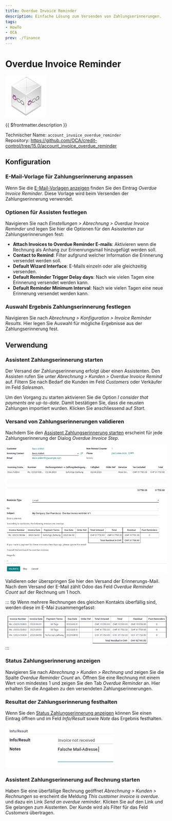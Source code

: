 ```yaml
---
title: Overdue Invoice Reminder
description: Einfache Lösung zum Versenden von Zahlungserinnerungen.
tags:
- HowTo
- OCA
prev: ./finance
---
```

# Overdue Invoice Reminder
![icon_oca_app](attachments/icon_oca_app.png)

{{ $frontmatter.description }}

Technischer Name: `account_invoice_overdue_reminder`\
Repository: <https://github.com/OCA/credit-control/tree/15.0/account_invoice_overdue_reminder>

## Konfiguration

### E-Mail-Vorlage für Zahlungserinnerung anpassen

Wenn Sie die [E-Mail-Vorlagen anzeigen](Settings%20E-Mail.md#E-Mail-Vorlagen%20anzeigen) finden Sie den Eintrag *Overdue Invoice Reminder*. Diese Vorlage wird beim Versenden der Zahlungserinnerung verwendet.

### Optionen für Assisten festlegen

Navigieren Sie nach *Einstellungen > Abrechnung > Overdue Invoice Reminder* und legen Sie hier die Optionen für den Asisstenten zur Zahlungserinnerungen fest:

* **Attach Invoices to Overdue Reminder E-mails**: Aktivieren wenn die Rechnung als Anhang zur Erinenrungsmail hinzugefügt werden soll.
* **Contact to Remind**: Filter aufgrund welcher Information die Erinnerung versendet werden soll.
* **Default Wizard Interface**: E-Mails einzeln oder alle gleichzeitig versenden. 
* **Default Reminder Trigger Delay days**: Nach wie vielen Tagen eine Erinnerung versendet werden kann.
* **Default Reminder Minimum Interval**: Nach wie vielen Tagen eine neue Erinnerung versendet werden kann.

### Auswahl Ergebnis Zahlungserinnerung festlegen

Navigieren Sie nach *Abrechnung > Konfiguration > Invoice Reminder Results*. Hier legen Sie Auswahl für mögliche Ergebnisse aus der Zahlungserinnerung fest.

## Verwendung

### Assistent Zahlungserinnerung starten

Der Versand der Zahlungserinnerung erfolgt über einen Assistenten. Den Assisten rufen Sie unter *Abrechnung > Kunden > Overdue Invoice Remind* auf. Filtern Sie nach Bedarf die Kunden im Feld *Customers* oder Verkäufer im Feld *Salesman*.

Um den Vorgang zu starten aktivieren Sie die Option *I consider that payments are up-to-date*. Damit bestätigen Sie, dass die neusten Zahlungen importiert wurden. Klicken Sie anschliessend auf *Start*.

### Versand von Zahlungserinnerungen validieren

Nachdem Sie den [Assistent Zahlungserinnerung starten](#Assistent%20Zahlungserinnerung%20starten) erscheint für jede Zahlungserinnerung der Dialog *Overdue Invoice Step*.

![](attachments/Account%20Invoice%20Overdue%20Reminder.png)

Validieren oder überspringen Sie hier den Versand der Erinnerungs-Mail. Nach dem Versand der E-Mail zählt Odoo das Feld *Overdue Reminder Count* auf der Rechnung um 1 hoch.

::: tip
Wenn mehrere Rechnungen des gleichen Kontakts überfällig sind, werden diese im E-Mai zusammengefasst:

![](attachments/Account%20Invoice%20Overdue%20Reminder%20Multiple.png)
:::

### Status Zahlungserinnerung anzeigen

Navigieren Sie nach *Abrechnung > Kunden > Rechnung* und zeigen Sie die Spalte *Overdue Reminder Count* an. Öffnen Sie eine Rechnung mit einem Wert von mindestes 1 und zeigen Sie den Tab *Overdue Reminder* an. Hier erhalten Sie die Angaben zu den versendeten Zahlungserinnerungen.

### Resultat der Zahlungserinnerung festhalten

Wenn Sie den [Status Zahlungserinnerung anzeigen](#Status%20Zahlungserinnerung%20anzeigen) können Sie einen Eintrag öffnen und im Feld *Info/Result* sowie *Note* das Ergebnis festhalten.

![](attachments/Account%20Invoice%20Overdue%20Reminder%20Result.png)

### Assistent Zahlungserinnerung auf Rechnung starten

Haben Sie eine überfällige Rechnung geöffnet *Abrechnung > Kunden > Rechnungen* so erscheint die Meldung *This customer invoice is overdue.* und dazu ein Link *Send an overdue reminder*. Klicken Sie auf den Link und Sie gelangen zum Aisstenten. Der Kunde wird als Filter für das Feld *Customers* übertragen.